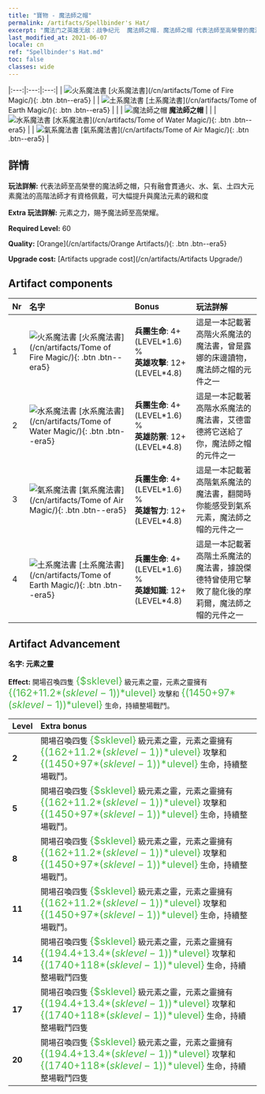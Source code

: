 ```yaml
---
title: "寶物 - 魔法師之帽"
permalink: /artifacts/Spellbinder's Hat/
excerpt: "魔法门之英雄无敌：战争纪元  魔法師之帽. 魔法師之帽 代表法師至高榮譽的魔法師之帽，只有融會貫通火、水、氣、土四大元素魔法的高階法師才有資格佩戴，可大幅提升與魔法元素的親和度"
last_modified_at: 2021-06-07
locale: cn
ref: "Spellbinder's Hat.md"
toc: false
classes: wide
---
```


  |:---:|:---:|:---:| 
  | ![火系魔法書](/images/t/artifact_40461.png) [火系魔法書](/cn/artifacts/Tome of Fire Magic/){: .btn .btn--era5} |   | ![土系魔法書](/images/t/artifact_40464.png) [土系魔法書](/cn/artifacts/Tome of Earth Magic/){: .btn .btn--era5} | 
  |   | ![魔法師之帽](/images/t/icon_artifact_46.png) **魔法師之帽** |  | 
  | ![水系魔法書](/images/t/artifact_40462.png) [水系魔法書](/cn/artifacts/Tome of Water Magic/){: .btn .btn--era5} |   | ![氣系魔法書](/images/t/artifact_40463.png) [氣系魔法書](/cn/artifacts/Tome of Air Magic/){: .btn .btn--era5} | 


## 詳情

 **玩法詳解:** 代表法師至高榮譽的魔法師之帽，只有融會貫通火、水、氣、土四大元素魔法的高階法師才有資格佩戴，可大幅提升與魔法元素的親和度

 **Extra 玩法詳解:** 元素之力，賜予魔法師至高榮耀。

 **Required Level:** 60

 **Quality:** [Orange](/cn/artifacts/Orange Artifacts/){: .btn .btn--era5}

 **Upgrade cost:** [Artifacts upgrade cost](/cn/artifacts/Artifacts Upgrade/)



## Artifact components

  | Nr |    名字    |   Bonus | 玩法詳解 | 
  |:---|:-----------|:--------|:------------| 
  | 1 | ![火系魔法書](/images/t/artifact_40461.png) [火系魔法書](/cn/artifacts/Tome of Fire Magic/){: .btn .btn--era5} | **兵團生命**: 4+(LEVEL\*1.6) %<br/>**英雄攻擊**: 12+(LEVEL\*4.8) | 這是一本記載著高階火系魔法的魔法書，曾是露娜的床邊讀物，魔法師之帽的元件之一 | 
  | 2 | ![水系魔法書](/images/t/artifact_40462.png) [水系魔法書](/cn/artifacts/Tome of Water Magic/){: .btn .btn--era5} | **兵團生命**: 4+(LEVEL\*1.6) %<br/>**英雄防禦**: 12+(LEVEL\*4.8) | 這是一本記載著高階水系魔法的魔法書，艾德雷德將它送給了你，魔法師之帽的元件之一 | 
  | 3 | ![氣系魔法書](/images/t/artifact_40463.png) [氣系魔法書](/cn/artifacts/Tome of Air Magic/){: .btn .btn--era5} | **兵團生命**: 4+(LEVEL\*1.6) %<br/>**英雄智力**: 12+(LEVEL\*4.8) | 這是一本記載著高階氣系魔法的魔法書，翻閱時你能感受到氣系元素，魔法師之帽的元件之一 | 
  | 4 | ![土系魔法書](/images/t/artifact_40464.png) [土系魔法書](/cn/artifacts/Tome of Earth Magic/){: .btn .btn--era5} | **兵團生命**: 4+(LEVEL\*1.6) %<br/>**英雄知識**: 12+(LEVEL\*4.8) | 這是一本記載著高階土系魔法的魔法書，據說傑德特曾使用它擊敗了龍化後的摩莉爾，魔法師之帽的元件之一 | 


## Artifact Advancement

 **名字: 元素之靈**

 **Effect:** 開場召喚四隻 <span style="color: #48b946;font-size:20px">{$sklevel}</span> 級元素之靈，元素之靈擁有 <span style="color: #48b946;font-size:20px">{(162+11.2*($sklevel-1))*$ulevel}</span> 攻擊和 <span style="color: #48b946;font-size:20px">{(1450+97*($sklevel-1))*$ulevel}</span> 生命，持續整場戰鬥。

  |  Level  |    Extra bonus  | 
  |:--------|:----------------| 
  | **2** | 開場召喚四隻 <span style="color: #48b946;font-size:20px">{$sklevel}</span> 級元素之靈，元素之靈擁有 <span style="color: #48b946;font-size:20px">{(162+11.2*($sklevel-1))*$ulevel}</span> 攻擊和 <span style="color: #48b946;font-size:20px">{(1450+97*($sklevel-1))*$ulevel}</span> 生命，持續整場戰鬥。 | 
  | **5** | 開場召喚四隻 <span style="color: #48b946;font-size:20px">{$sklevel}</span> 級元素之靈，元素之靈擁有 <span style="color: #48b946;font-size:20px">{(162+11.2*($sklevel-1))*$ulevel}</span> 攻擊和 <span style="color: #48b946;font-size:20px">{(1450+97*($sklevel-1))*$ulevel}</span> 生命，持續整場戰鬥。 | 
  | **8** | 開場召喚四隻 <span style="color: #48b946;font-size:20px">{$sklevel}</span> 級元素之靈，元素之靈擁有 <span style="color: #48b946;font-size:20px">{(162+11.2*($sklevel-1))*$ulevel}</span> 攻擊和 <span style="color: #48b946;font-size:20px">{(1450+97*($sklevel-1))*$ulevel}</span> 生命，持續整場戰鬥。 | 
  | **11** | 開場召喚四隻 <span style="color: #48b946;font-size:20px">{$sklevel}</span> 級元素之靈，元素之靈擁有 <span style="color: #48b946;font-size:20px">{(162+11.2*($sklevel-1))*$ulevel}</span> 攻擊和 <span style="color: #48b946;font-size:20px">{(1450+97*($sklevel-1))*$ulevel}</span> 生命，持續整場戰鬥。 | 
  | **14** | 開場召喚四隻 <span style="color: #48b946;font-size:20px">{$sklevel}</span> 級元素之靈，元素之靈擁有 <span style="color: #48b946;font-size:20px">{(194.4+13.4*($sklevel-1))*$ulevel}</span> 攻擊和 <span style="color: #48b946;font-size:20px">{(1740+118*($sklevel-1))*$ulevel}</span> 生命，持續整場戰鬥四隻 | 
  | **17** | 開場召喚四隻 <span style="color: #48b946;font-size:20px">{$sklevel}</span> 級元素之靈，元素之靈擁有 <span style="color: #48b946;font-size:20px">{(194.4+13.4*($sklevel-1))*$ulevel}</span> 攻擊和 <span style="color: #48b946;font-size:20px">{(1740+118*($sklevel-1))*$ulevel}</span> 生命，持續整場戰鬥四隻 | 
  | **20** | 開場召喚四隻 <span style="color: #48b946;font-size:20px">{$sklevel}</span> 級元素之靈，元素之靈擁有 <span style="color: #48b946;font-size:20px">{(194.4+13.4*($sklevel-1))*$ulevel}</span> 攻擊和 <span style="color: #48b946;font-size:20px">{(1740+118*($sklevel-1))*$ulevel}</span> 生命，持續整場戰鬥四隻 | 
